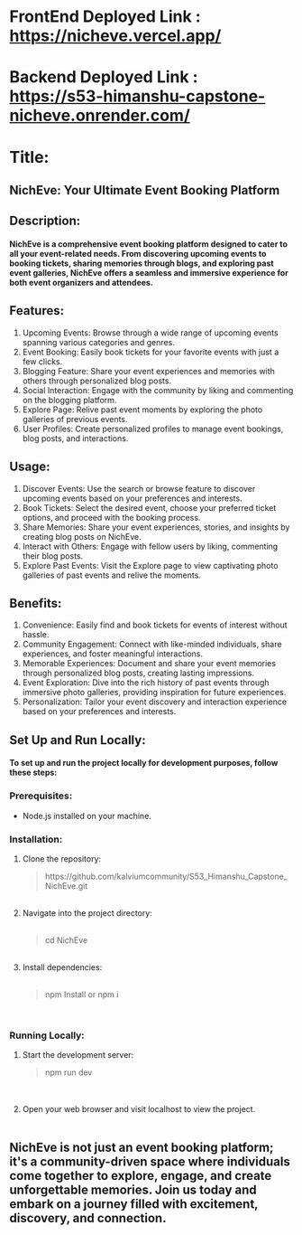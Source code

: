 # FrontEnd Deployed Link : https://nicheve.vercel.app/
# Backend Deployed Link : https://s53-himanshu-capstone-nicheve.onrender.com/

# Title:
## NichEve: Your Ultimate Event Booking Platform

## Description:
#### NichEve is a comprehensive event booking platform designed to cater to all your event-related needs. From discovering upcoming events to booking tickets, sharing memories through blogs, and exploring past event galleries, NichEve offers a seamless and immersive experience for both event organizers and attendees.

## Features:

1. Upcoming Events: Browse through a wide range of upcoming events spanning various categories and genres.
2. Event Booking: Easily book tickets for your favorite events with just a few clicks.
3. Blogging Feature: Share your event experiences and memories with others through personalized blog posts.
4. Social Interaction: Engage with the community by liking and commenting on the blogging platform.
5. Explore Page: Relive past event moments by exploring the photo galleries of previous events.
6. User Profiles: Create personalized profiles to manage event bookings, blog posts, and interactions.

## Usage:

1. Discover Events: Use the search or browse feature to discover upcoming events based on your preferences and interests.
2. Book Tickets: Select the desired event, choose your preferred ticket options, and proceed with the booking process.
3. Share Memories: Share your event experiences, stories, and insights by creating blog posts on NichEve.
4. Interact with Others: Engage with fellow users by liking, commenting their blog posts.
5. Explore Past Events: Visit the Explore page to view captivating photo galleries of past events and relive the moments.

## Benefits:

1. Convenience: Easily find and book tickets for events of interest without hassle.
2. Community Engagement: Connect with like-minded individuals, share experiences, and foster meaningful interactions.
3. Memorable Experiences: Document and share your event memories through personalized blog posts, creating lasting impressions.
4. Event Exploration: Dive into the rich history of past events through immersive photo galleries, providing inspiration for future experiences.
5. Personalization: Tailor your event discovery and interaction experience based on your preferences and interests.

## Set Up and Run Locally:
#### To set up and run the project locally for development purposes, follow these steps:
### Prerequisites:
- Node.js installed on your machine.
### Installation:
1. Clone the repository:
    <blockquote> https://github.com/kalviumcommunity/S53_Himanshu_Capstone_NichEve.git </blockquote></br>
2. Navigate into the project directory:</br></br>
    <blockquote> cd NichEve </blockquote></br>
3. Install dependencies:</br></br>
    <blockquote> npm Install or npm i </blockquote></br>
  
### Running Locally:
1. Start the development server:</br>
    <blockquote> npm run dev </blockquote></br></br>
2. Open your web browser and visit localhost to view the project. </br></br>

## NichEve is not just an event booking platform; it's a community-driven space where individuals come together to explore, engage, and create unforgettable memories. Join us today and embark on a journey filled with excitement, discovery, and connection.